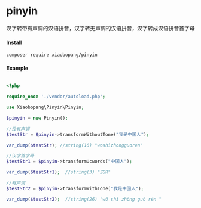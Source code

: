 # pinyin
汉字转带有声调的汉语拼音，汉字转无声调的汉语拼音，汉字转成汉语拼音首字母


#### Install

```
composer require xiaobopang/pinyin

```

#### Example

```php

<?php

require_once './vendor/autoload.php';

use Xiaobopang\Pinyin\Pinyin;

$pinyin = new Pinyin();

//没有声调
$testStr = $pinyin->transformWithoutTone("我是中国人");

var_dump($testStr); //string(16) "woshizhongguoren"

//汉字首字母
$testStr1 = $pinyin->transformUcwords("中国人");

var_dump($testStr1);  //string(3) "ZGR"

//有声调
$testStr2 = $pinyin->transformWithTone("我是中国人");

var_dump($testStr2);  //string(26) "wǒ shì zhōng guó rén "

    
```
